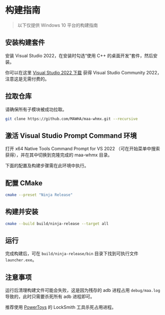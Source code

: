 # 构建指南

> 以下仅提供 Windows 10 平台的构建指南

## 安装构建套件

安装 Visual Studio 2022，在安装时勾选“使用 C++ 的桌面开发”套件，然后安装。

你可以在这里 [Visual Studio 2022 下载](https://visualstudio.microsoft.com/zh-hans/) 获得 Visual Studio Community 2022，注意这是无需付费的。

## 拉取仓库

请确保所有子模块被成功拉取。

```sh
git clone https://github.com/MAWHA/maa-whmx.git --recursive
```

## 激活 Visual Studio Prompt Command 环境

打开 x64 Native Tools Command Prompt for VS 2022 （可在开始菜单中搜索获得），并在其中切换到克隆完成的 maa-whmx 目录。

下面的配置及构建步骤需在此环境中执行。

## 配置 CMake

```sh
cmake --preset "Ninja Release"
```

## 构建并安装

```sh
cmake --build build/ninja-release --target all
```

## 运行

完成构建后，可在 `build/ninja-release/bin` 目录下找到可执行文件 `launcher.exe`。

## 注意事项

运行后清理构建文件可能会失败，这是因为残存的 adb 进程占用 `debug/maa.log` 导致的，此时只需要杀死所有 adb 进程即可。

推荐使用 [PowerToys](https://github.com/microsoft/PowerToys) 的 LockSmith 工具杀死占用进程。
